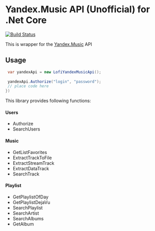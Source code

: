 Yandex.Music API (Unofficial) for .Net Core
====

[![Build Status](https://travis-ci.com/Winster332/Lofi.svg?token=9RFGGw1id2424svMxqyZ&branch=master)](https://travis-ci.com/Winster332/Lofi)

This is wrapper for the [Yandex.Music](http://music.yandex.ru/) API

Usage
-------

```C#
 var yandexApi = new LofiYandexMusicApi();
 
 yandexApi.Authorize("login", "password");
 // place code here
})
```

This library provides following functions:

#### Users

- Authorize
- SearchUsers

#### Music

- GetListFavorites
- ExtractTrackToFile
- ExtractStreamTrack
- ExtractDataTrack
- SearchTrack

#### Playlist

- GetPlaylistOfDay
- GetPlaylistDejaVu
- SearchPlaylist
- SearchArtist
- SearchAlbums
- GetAlbum
